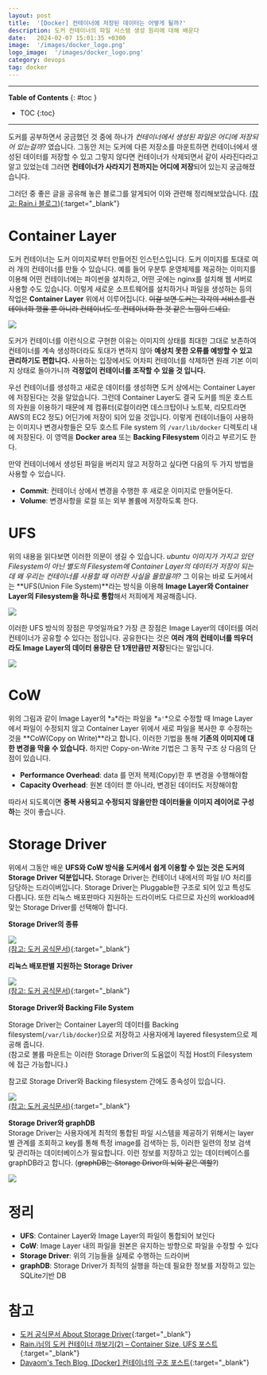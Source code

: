 ```yaml
---
layout: post
title:  '[Docker] 컨테이너에 저장된 데이터는 어떻게 될까?'
description: 도커 컨테이너의 파일 시스템 생성 원리에 대해 배운다
date:   2024-02-07 15:01:35 +0300
image:  '/images/docker_logo.png'
logo_image:  '/images/docker_logo.png'
category: devops
tag: docker
---
```

---

**Table of Contents**
{: #toc }
*  TOC
{:toc}

---

도커를 공부하면서 궁금했던 것 중에 하나가 *컨테이너에서 생성된 파일은 어디에 저장되어 있는걸까?* 였습니다. 그동안 저는 도커에 다른 저장소를 마운트하면 컨테이너에서 생성된 데이터를 저장할 수 있고 그렇지 않다면 컨테이너가 삭제되면서 같이 사라진다라고 알고 있었는데 그러면 **컨테이너가 사라지기 전까지는 어디에 저장**되어 있는지 궁금해졌습니다.  

그러던 중 좋은 글을 공유해 놓은 블로그를 알게되어 이와 관련해 정리해보았습니다. [(참고: Rain.i 블로그)](http://cloudrain21.com/examination-of-docker-containersize-ufs){:target="_blank"}  

# Container Layer  

도커 컨테이너는 도커 이미지로부터 만들어진 인스턴스입니다. 도커 이미지를 토대로 여러 개의 컨테이너를 만들 수 있습니다. 예를 들어 우분투 운영체제를 제공하는 이미지를 이용해 어떤 컨테이너에는 파이썬을 설치하고, 어떤 곳에는 nginx를 설치해 웹 서버로 사용할 수도 있습니다. 이렇게 새로운 소프트웨어를 설치하거나 파일을 생성하는 등의 작업은 **Container Layer** 위에서 이루어집니다. ~~이걸 보면 도커는 각각의 서비스를 컨테이너화 했을 뿐 아니라 컨테이너도 또 컨테이너화 한 것 같은 느낌이 드네요.~~  

![](../../images/docker_5.png)  

도커가 컨테이너를 이런식으로 구현한 이유는 이미지의 상태를 최대한 그대로 보존하여 컨테이너를 계속 생성하더라도 토대가 변하지 않아 **예상치 못한 오류를 예방할 수 있고 관리하기도 편합니다.** 사용하는 입장에서도 어차피 컨테이너를 삭제하면 원래 기본 이미지 상태로 돌아가니까 **걱정없이 컨테이너를 조작할 수 있을 것 입니다.**  

우선 컨테이너를 생성하고 새로운 데이터를 생성하면 도커 상에서는 Container Layer에 저장된다는 것을 알았습니다. 그런데 Container Layer도 결국 도커를 띄운 호스트의 자원을 이용하기 때문에 제 컴퓨터(로컬이라면 데스크탑이나 노트북, 리모트라면 AWS의 EC2 정도) 어딘가에 저장이 되어 있을 것입니다. 이렇게 컨테이너들이 사용하는 이미지나 변경사항들은 모두 호스트 File system 의 `/var/lib/docker` 디렉토리 내에 저장된다. 이 영역을 **Docker area** 또는 **Backing Filesystem** 이라고 부르기도 한다.  

만약 컨테이너에서 생성된 파일을 버리지 않고 저장하고 싶다면 다음의 두 가지 방법을 사용할 수 있습니다.   

- **Commit**: 컨테이너 상에서 변경을 수행한 후 새로운 이미지로 만들어둔다.  
- **Volume**: 변경사항을 로컬 또는 외부 볼륨에 저장하도록 한다.


# UFS  
위의 내용을 읽다보면 이러한 의문이 생길 수 있습니다. *ubuntu 이미지가 가지고 있던 Filesystem이 아닌 별도의 Filesystem에 Container Layer의 데이터가 저장이 되는데 왜 우리는 컨테이너를 사용할 때 이러한 사실을 몰랐을까?* 그 이유는 바로 도커에서는 **UFS(Union File System)**라는 방식을 이용해 **Image Layer와 Container Layer의 Filesystem을 하나로 통합**해서 저희에게 제공해줍니다. 

![](../../images/docker_6.png)  

이러한 UFS 방식의 장점은 무엇일까요? 가장 큰 장점은 Image Layer의 데이터를 여러 컨테이너가 공유할 수 있다는 점입니다. 공유한다는 것은 **여러 개의 컨테이너를 띄우더라도 Image Layer의 데이터 용량은 단 1개만큼만 저장**된다는 말입니다.  

![](../../images/docker_7.png)  

# CoW
위의 그림과 같이 Image Layer의 *`a`*라는 파일을 *`a'`*으로 수정할 때 Image Layer에서 파일이 수정되지 않고 Container Layer 위에서 새로 파일을 복사한 후 수정하는 것을 **CoW(Copy on Write)**라고 합니다. 이러한 기법을 통해 **기존의 이미지에 대한 변경을 막을 수 있습니다.** 하지만 Copy-on-Write 기법은 그 동작 구조 상 다음의 단점이 있습니다.  

- **Performance Overhead**: data 를 먼저 복제(Copy)한 후 변경을 수행해야함
- **Capacity Overhead**: 원본 데이터 뿐 아니라, 변경된 데이터도 저장해야함  

따라서 되도록이면 **중복 사용되고 수정되지 않을만한 데이터들을 이미지 레이어로 구성하**는 것이 좋습니다. 

# Storage Driver
위에서 그동안 배운 **UFS와 CoW 방식을 도커에서 쉽게 이용할 수 있는 것은 도커의 Storage Driver 덕분입니다.** Storage Driver는 컨테이너 내에서의 파일 I/O 처리를 담당하는 드라이버입니다. Storage Driver는 Pluggable한 구조로 되어 있고 특성도 다릅니다. 또한 리눅스 배포판마다 지원하는 드라이버도 다르므로 자신의 workload에 맞는 Storage Driver를 선택해아 합니다.  

**Storage Driver의 종류**  

![](../../images/docker_8.png)  
[(참고: 도커 공식문서)](https://docs.docker.com/storage/storagedriver/select-storage-driver/){:target="_blank"}


**리눅스 배포판별 지원하는 Storage Driver**  

![](../../images/docker_9.png)  
[(참고: 도커 공식문서)](https://docs.docker.com/storage/storagedriver/select-storage-driver/){:target="_blank"}


**Storage Driver와 Backing File System**  

Storage Driver는 Container Layer의 데이터를 Backing filesystem(`/var/lib/docker`)으로 저장하고 사용자에게 layered filesystem으로 제공해 줍니다.     
(참고로 볼륨 마운트는 이러한 Storage Driver의 도움없이 직접 Host의 Filesystem에 접근 가능합니다.)

참고로 Storage Driver와 Backing filesystem 간에도 종속성이 있습니다.  

![](../../images/docker_10.png)  
[(참고: 도커 공식문서)](https://docs.docker.com/storage/storagedriver/select-storage-driver/){:target="_blank"}  

**Storage Driver와 graphDB**  
Storage Driver는 사용자에게 최적의 통합된 파일 시스템을 제공하기 위해서는 layer 별 관계를 조회하고 key를 통해 특정 image를 검색하는 등, 이러한 일련의 정보 검색 및 관리하는 데이터베이스가 필요합니다. 이런 정보를 저장하고 있는 데이터베이스를 graphDB라고 합니다. (~~graphDB는 Storage Driver의 뇌와 같은 역할?~~)

![](../../images/docker_12.png)  

# 정리  
- **UFS**: Container Layer와 Image Layer의 파일이 통합되어 보인다
- **CoW**: Image Layer 내의 파일을 원본은 유지하는 방향으로 파일을 수정할 수 있다
- **Storage Driver**: 위의 기능들을 실제로 수행하는 드라이버
- **graphDB**: Storage Driver가 최적의 실행을 하는데 필요한 정보를 저장하고 있는 SQLite기반 DB  

# 참고
- [도커 공식문서 About Storage Driver](https://docs.docker.com/storage/storagedriver/){:target="_blank"}
- [Rain.i님의 도커 컨테이너 까보기(2) – Container Size, UFS 포스트](http://cloudrain21.com/examination-of-docker-containersize-ufs){:target="_blank"}
- [Davaom's Tech Blog, [Docker] 컨테이너의 구조 포스트](https://devaom.tistory.com/5){:target="_blank"}